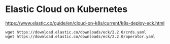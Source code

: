 # Elastic Cloud on Kubernetes

https://www.elastic.co/guide/en/cloud-on-k8s/current/k8s-deploy-eck.html

```
wget https://download.elastic.co/downloads/eck/2.2.0/crds.yaml
wget https://download.elastic.co/downloads/eck/2.2.0/operator.yaml
```

